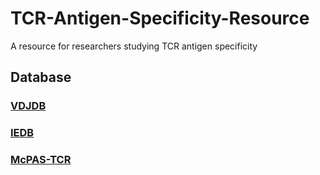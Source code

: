 # TCR-Antigen-Specificity-Resource
A resource for researchers studying TCR antigen specificity

## Database
### [VDJDB](https://vdjdb.cdr3.net/)

### [IEDB](https://www.iedb.org/)

### [McPAS-TCR](http://friedmanlab.weizmann.ac.il/McPAS-TCR/)
